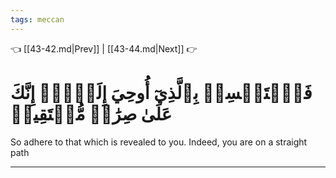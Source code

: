 ```yaml
---
tags: meccan
---
```


👈 [[43-42.md|Prev]] | [[43-44.md|Next]] 👉

# فَٱسۡتَمۡسِكۡ بِٱلَّذِيٓ أُوحِيَ إِلَيۡكَۖ إِنَّكَ عَلَىٰ صِرَٰطٖ مُّسۡتَقِيمٖ

So adhere to that which is revealed to you. Indeed, you are on a straight path

---

